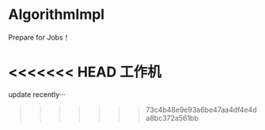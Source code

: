 # AlgorithmImpl
Prepare for Jobs！

<<<<<<< HEAD
工作机
=======
update recently···
>>>>>>> 73c4b48e9e93a6be47aa4df4e4da8bc372a561bb
